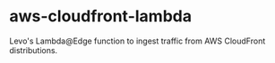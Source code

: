 # aws-cloudfront-lambda
Levo's Lambda@Edge function to ingest traffic from AWS CloudFront distributions.
